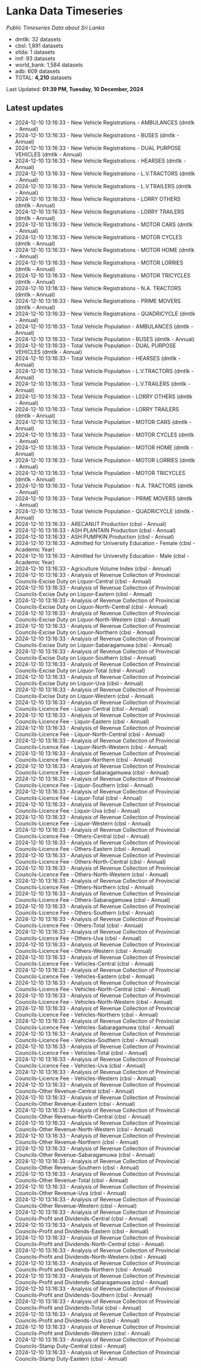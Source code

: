 # Lanka Data Timeseries
*Public Timeseries Data about Sri Lanka*

* dmtlk: 32 datasets
* cbsl: 1,891 datasets
* sltda: 1 datasets
* imf: 93 datasets
* world_bank: 1,584 datasets
* adb: 609 datasets
* TOTAL: **4,210** datasets

Last Updated: **01:39 PM, Tuesday, 10 December, 2024**

## Latest updates

* 2024-12-10 13:16:33 - New Vehicle Registrations - AMBULANCES (dmtlk - Annual)
* 2024-12-10 13:16:33 - New Vehicle Registrations - BUSES (dmtlk - Annual)
* 2024-12-10 13:16:33 - New Vehicle Registrations - DUAL PURPOSE VEHICLES (dmtlk - Annual)
* 2024-12-10 13:16:33 - New Vehicle Registrations - HEARSES (dmtlk - Annual)
* 2024-12-10 13:16:33 - New Vehicle Registrations - L.V.TRACTORS (dmtlk - Annual)
* 2024-12-10 13:16:33 - New Vehicle Registrations - L.V.TRAILERS (dmtlk - Annual)
* 2024-12-10 13:16:33 - New Vehicle Registrations - LORRY OTHERS (dmtlk - Annual)
* 2024-12-10 13:16:33 - New Vehicle Registrations - LORRY TRAILERS (dmtlk - Annual)
* 2024-12-10 13:16:33 - New Vehicle Registrations - MOTOR CARS (dmtlk - Annual)
* 2024-12-10 13:16:33 - New Vehicle Registrations - MOTOR CYCLES (dmtlk - Annual)
* 2024-12-10 13:16:33 - New Vehicle Registrations - MOTOR HOME (dmtlk - Annual)
* 2024-12-10 13:16:33 - New Vehicle Registrations - MOTOR LORRIES (dmtlk - Annual)
* 2024-12-10 13:16:33 - New Vehicle Registrations - MOTOR TRICYCLES (dmtlk - Annual)
* 2024-12-10 13:16:33 - New Vehicle Registrations - N.A. TRACTORS (dmtlk - Annual)
* 2024-12-10 13:16:33 - New Vehicle Registrations - PRIME MOVERS (dmtlk - Annual)
* 2024-12-10 13:16:33 - New Vehicle Registrations - QUADRICYCLE (dmtlk - Annual)
* 2024-12-10 13:16:33 - Total Vehicle Population - AMBULANCES (dmtlk - Annual)
* 2024-12-10 13:16:33 - Total Vehicle Population - BUSES (dmtlk - Annual)
* 2024-12-10 13:16:33 - Total Vehicle Population - DUAL PURPOSE VEHICLES (dmtlk - Annual)
* 2024-12-10 13:16:33 - Total Vehicle Population - HEARSES (dmtlk - Annual)
* 2024-12-10 13:16:33 - Total Vehicle Population - L.V.TRACTORS (dmtlk - Annual)
* 2024-12-10 13:16:33 - Total Vehicle Population - L.V.TRAILERS (dmtlk - Annual)
* 2024-12-10 13:16:33 - Total Vehicle Population - LORRY OTHERS (dmtlk - Annual)
* 2024-12-10 13:16:33 - Total Vehicle Population - LORRY TRAILERS (dmtlk - Annual)
* 2024-12-10 13:16:33 - Total Vehicle Population - MOTOR CARS (dmtlk - Annual)
* 2024-12-10 13:16:33 - Total Vehicle Population - MOTOR CYCLES (dmtlk - Annual)
* 2024-12-10 13:16:33 - Total Vehicle Population - MOTOR HOME (dmtlk - Annual)
* 2024-12-10 13:16:33 - Total Vehicle Population - MOTOR LORRIES (dmtlk - Annual)
* 2024-12-10 13:16:33 - Total Vehicle Population - MOTOR TRICYCLES (dmtlk - Annual)
* 2024-12-10 13:16:33 - Total Vehicle Population - N.A. TRACTORS (dmtlk - Annual)
* 2024-12-10 13:16:33 - Total Vehicle Population - PRIME MOVERS (dmtlk - Annual)
* 2024-12-10 13:16:33 - Total Vehicle Population - QUADRICYCLE (dmtlk - Annual)
* 2024-12-10 13:16:33 - ARECANUT Production (cbsl - Annual)
* 2024-12-10 13:16:33 - ASH PLANTAIN Production (cbsl - Annual)
* 2024-12-10 13:16:33 - ASH PUMPKIN Production (cbsl - Annual)
* 2024-12-10 13:16:33 - Admitted for University Education - Female (cbsl - Academic Year)
* 2024-12-10 13:16:33 - Admitted for University Education - Male (cbsl - Academic Year)
* 2024-12-10 13:16:33 - Agriculture Volume Index (cbsl - Annual)
* 2024-12-10 13:16:33 - Analysis of Revenue Collection of Provincial Councils-Excise Duty on Liquor-Central (cbsl - Annual)
* 2024-12-10 13:16:33 - Analysis of Revenue Collection of Provincial Councils-Excise Duty on Liquor-Eastern (cbsl - Annual)
* 2024-12-10 13:16:33 - Analysis of Revenue Collection of Provincial Councils-Excise Duty on Liquor-North-Central (cbsl - Annual)
* 2024-12-10 13:16:33 - Analysis of Revenue Collection of Provincial Councils-Excise Duty on Liquor-North-Western (cbsl - Annual)
* 2024-12-10 13:16:33 - Analysis of Revenue Collection of Provincial Councils-Excise Duty on Liquor-Northern (cbsl - Annual)
* 2024-12-10 13:16:33 - Analysis of Revenue Collection of Provincial Councils-Excise Duty on Liquor-Sabaragamuwa (cbsl - Annual)
* 2024-12-10 13:16:33 - Analysis of Revenue Collection of Provincial Councils-Excise Duty on Liquor-Southern (cbsl - Annual)
* 2024-12-10 13:16:33 - Analysis of Revenue Collection of Provincial Councils-Excise Duty on Liquor-Total (cbsl - Annual)
* 2024-12-10 13:16:33 - Analysis of Revenue Collection of Provincial Councils-Excise Duty on Liquor-Uva (cbsl - Annual)
* 2024-12-10 13:16:33 - Analysis of Revenue Collection of Provincial Councils-Excise Duty on Liquor-Western (cbsl - Annual)
* 2024-12-10 13:16:33 - Analysis of Revenue Collection of Provincial Councils-Licence Fee - Liquor-Central (cbsl - Annual)
* 2024-12-10 13:16:33 - Analysis of Revenue Collection of Provincial Councils-Licence Fee - Liquor-Eastern (cbsl - Annual)
* 2024-12-10 13:16:33 - Analysis of Revenue Collection of Provincial Councils-Licence Fee - Liquor-North-Central (cbsl - Annual)
* 2024-12-10 13:16:33 - Analysis of Revenue Collection of Provincial Councils-Licence Fee - Liquor-North-Western (cbsl - Annual)
* 2024-12-10 13:16:33 - Analysis of Revenue Collection of Provincial Councils-Licence Fee - Liquor-Northern (cbsl - Annual)
* 2024-12-10 13:16:33 - Analysis of Revenue Collection of Provincial Councils-Licence Fee - Liquor-Sabaragamuwa (cbsl - Annual)
* 2024-12-10 13:16:33 - Analysis of Revenue Collection of Provincial Councils-Licence Fee - Liquor-Southern (cbsl - Annual)
* 2024-12-10 13:16:33 - Analysis of Revenue Collection of Provincial Councils-Licence Fee - Liquor-Total (cbsl - Annual)
* 2024-12-10 13:16:33 - Analysis of Revenue Collection of Provincial Councils-Licence Fee - Liquor-Uva (cbsl - Annual)
* 2024-12-10 13:16:33 - Analysis of Revenue Collection of Provincial Councils-Licence Fee - Liquor-Western (cbsl - Annual)
* 2024-12-10 13:16:33 - Analysis of Revenue Collection of Provincial Councils-Licence Fee - Others-Central (cbsl - Annual)
* 2024-12-10 13:16:33 - Analysis of Revenue Collection of Provincial Councils-Licence Fee - Others-Eastern (cbsl - Annual)
* 2024-12-10 13:16:33 - Analysis of Revenue Collection of Provincial Councils-Licence Fee - Others-North-Central (cbsl - Annual)
* 2024-12-10 13:16:33 - Analysis of Revenue Collection of Provincial Councils-Licence Fee - Others-North-Western (cbsl - Annual)
* 2024-12-10 13:16:33 - Analysis of Revenue Collection of Provincial Councils-Licence Fee - Others-Northern (cbsl - Annual)
* 2024-12-10 13:16:33 - Analysis of Revenue Collection of Provincial Councils-Licence Fee - Others-Sabaragamuwa (cbsl - Annual)
* 2024-12-10 13:16:33 - Analysis of Revenue Collection of Provincial Councils-Licence Fee - Others-Southern (cbsl - Annual)
* 2024-12-10 13:16:33 - Analysis of Revenue Collection of Provincial Councils-Licence Fee - Others-Total (cbsl - Annual)
* 2024-12-10 13:16:33 - Analysis of Revenue Collection of Provincial Councils-Licence Fee - Others-Uva (cbsl - Annual)
* 2024-12-10 13:16:33 - Analysis of Revenue Collection of Provincial Councils-Licence Fee - Others-Western (cbsl - Annual)
* 2024-12-10 13:16:33 - Analysis of Revenue Collection of Provincial Councils-Licence Fee - Vehicles-Central (cbsl - Annual)
* 2024-12-10 13:16:33 - Analysis of Revenue Collection of Provincial Councils-Licence Fee - Vehicles-Eastern (cbsl - Annual)
* 2024-12-10 13:16:33 - Analysis of Revenue Collection of Provincial Councils-Licence Fee - Vehicles-North-Central (cbsl - Annual)
* 2024-12-10 13:16:33 - Analysis of Revenue Collection of Provincial Councils-Licence Fee - Vehicles-North-Western (cbsl - Annual)
* 2024-12-10 13:16:33 - Analysis of Revenue Collection of Provincial Councils-Licence Fee - Vehicles-Northern (cbsl - Annual)
* 2024-12-10 13:16:33 - Analysis of Revenue Collection of Provincial Councils-Licence Fee - Vehicles-Sabaragamuwa (cbsl - Annual)
* 2024-12-10 13:16:33 - Analysis of Revenue Collection of Provincial Councils-Licence Fee - Vehicles-Southern (cbsl - Annual)
* 2024-12-10 13:16:33 - Analysis of Revenue Collection of Provincial Councils-Licence Fee - Vehicles-Total (cbsl - Annual)
* 2024-12-10 13:16:33 - Analysis of Revenue Collection of Provincial Councils-Licence Fee - Vehicles-Uva (cbsl - Annual)
* 2024-12-10 13:16:33 - Analysis of Revenue Collection of Provincial Councils-Licence Fee - Vehicles-Western (cbsl - Annual)
* 2024-12-10 13:16:33 - Analysis of Revenue Collection of Provincial Councils-Other Revenue-Central (cbsl - Annual)
* 2024-12-10 13:16:33 - Analysis of Revenue Collection of Provincial Councils-Other Revenue-Eastern (cbsl - Annual)
* 2024-12-10 13:16:33 - Analysis of Revenue Collection of Provincial Councils-Other Revenue-North-Central (cbsl - Annual)
* 2024-12-10 13:16:33 - Analysis of Revenue Collection of Provincial Councils-Other Revenue-North-Western (cbsl - Annual)
* 2024-12-10 13:16:33 - Analysis of Revenue Collection of Provincial Councils-Other Revenue-Northern (cbsl - Annual)
* 2024-12-10 13:16:33 - Analysis of Revenue Collection of Provincial Councils-Other Revenue-Sabaragamuwa (cbsl - Annual)
* 2024-12-10 13:16:33 - Analysis of Revenue Collection of Provincial Councils-Other Revenue-Southern (cbsl - Annual)
* 2024-12-10 13:16:33 - Analysis of Revenue Collection of Provincial Councils-Other Revenue-Total (cbsl - Annual)
* 2024-12-10 13:16:33 - Analysis of Revenue Collection of Provincial Councils-Other Revenue-Uva (cbsl - Annual)
* 2024-12-10 13:16:33 - Analysis of Revenue Collection of Provincial Councils-Other Revenue-Western (cbsl - Annual)
* 2024-12-10 13:16:33 - Analysis of Revenue Collection of Provincial Councils-Profit and Dividends-Central (cbsl - Annual)
* 2024-12-10 13:16:33 - Analysis of Revenue Collection of Provincial Councils-Profit and Dividends-Eastern (cbsl - Annual)
* 2024-12-10 13:16:33 - Analysis of Revenue Collection of Provincial Councils-Profit and Dividends-North-Central (cbsl - Annual)
* 2024-12-10 13:16:33 - Analysis of Revenue Collection of Provincial Councils-Profit and Dividends-North-Western (cbsl - Annual)
* 2024-12-10 13:16:33 - Analysis of Revenue Collection of Provincial Councils-Profit and Dividends-Northern (cbsl - Annual)
* 2024-12-10 13:16:33 - Analysis of Revenue Collection of Provincial Councils-Profit and Dividends-Sabaragamuwa (cbsl - Annual)
* 2024-12-10 13:16:33 - Analysis of Revenue Collection of Provincial Councils-Profit and Dividends-Southern (cbsl - Annual)
* 2024-12-10 13:16:33 - Analysis of Revenue Collection of Provincial Councils-Profit and Dividends-Total (cbsl - Annual)
* 2024-12-10 13:16:33 - Analysis of Revenue Collection of Provincial Councils-Profit and Dividends-Uva (cbsl - Annual)
* 2024-12-10 13:16:33 - Analysis of Revenue Collection of Provincial Councils-Profit and Dividends-Western (cbsl - Annual)
* 2024-12-10 13:16:33 - Analysis of Revenue Collection of Provincial Councils-Stamp Duty-Central (cbsl - Annual)
* 2024-12-10 13:16:33 - Analysis of Revenue Collection of Provincial Councils-Stamp Duty-Eastern (cbsl - Annual)